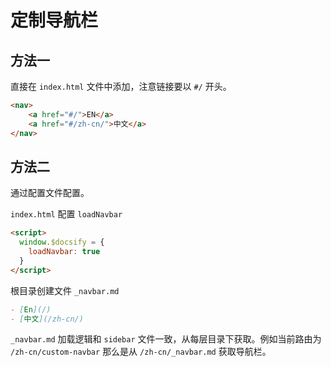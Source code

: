 # 定制导航栏

## 方法一

直接在 `index.html` 文件中添加，注意链接要以 `#/` 开头。

```html
<nav>
    <a href="#/">EN</a>
    <a href="#/zh-cn/">中文</a>
</nav>
```

## 方法二

通过配置文件配置。

`index.html` 配置 `loadNavbar`

```html
<script>
  window.$docsify = {
    loadNavbar: true
  }
</script>
```

根目录创建文件 `_navbar.md` 

```markdown
- [En](/)
- [中文](/zh-cn/)
```

 `_navbar.md` 加载逻辑和 `sidebar` 文件一致，从每层目录下获取。例如当前路由为 `/zh-cn/custom-navbar` 那么是从 `/zh-cn/_navbar.md` 获取导航栏。 

